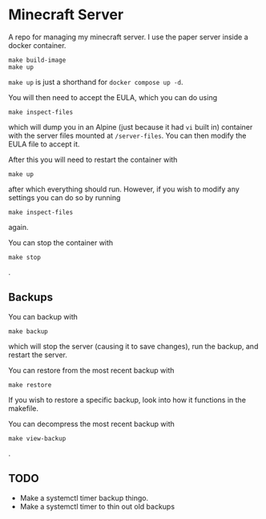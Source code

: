# Minecraft Server

A repo for managing my minecraft server. I use the paper server inside a docker container.

```
make build-image
make up
```

`make up` is just a shorthand for `docker compose up -d`.

You will then need to accept the EULA, which you can do using

```
make inspect-files
```

which will dump you in an Alpine (just because it had `vi` built in) container with the server files mounted at `/server-files`. You can then modify the EULA file to accept it.

After this you will need to restart the container with

```
make up
```

after which everything should run. However, if you wish to modify any settings you can do so by running

```
make inspect-files
```

again.

You can stop the container with

```
make stop
```

.

## Backups

You can backup with

```
make backup
```

which will stop the server (causing it to save changes), run the backup, and restart the server.

You can restore from the most recent backup with

```
make restore
```

If you wish to restore a specific backup, look into how it functions in the makefile.

You can decompress the most recent backup with

```
make view-backup
```

.

## TODO

- Make a systemctl timer backup thingo.
- Make a systemctl timer to thin out old backups
